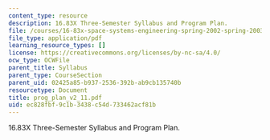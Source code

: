 ```yaml
---
content_type: resource
description: 16.83X Three-Semester Syllabus and Program Plan.
file: /courses/16-83x-space-systems-engineering-spring-2002-spring-2003/ec828fbf9c1b3438c54d733462acf81b_prog_plan_v2_11.pdf
file_type: application/pdf
learning_resource_types: []
license: https://creativecommons.org/licenses/by-nc-sa/4.0/
ocw_type: OCWFile
parent_title: Syllabus
parent_type: CourseSection
parent_uid: 02425a85-b937-2536-392b-ab9cb135740b
resourcetype: Document
title: prog_plan_v2_11.pdf
uid: ec828fbf-9c1b-3438-c54d-733462acf81b
---
```

16.83X Three-Semester Syllabus and Program Plan.